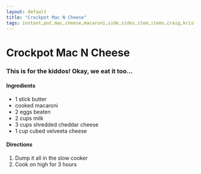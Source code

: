 ```yaml
---
layout: default
title: "Crockpot Mac N Cheese"
tags: instant,pot,mac,cheese,macaroni,side,sides,item,items,craig,kristen,willett
---
```

# Crockpot Mac N Cheese

### This is for the kiddos!  Okay, we eat it too...

#### Ingredients
- 1 stick butter
- cooked macaroni
- 2 eggs beaten
- 2 cups milk
- 3 cups shredded cheddar cheese
- 1 cup cubed velveeta cheese

#### Directions
1. Dump it all in the slow cooker
2. Cook on high for 3 hours
